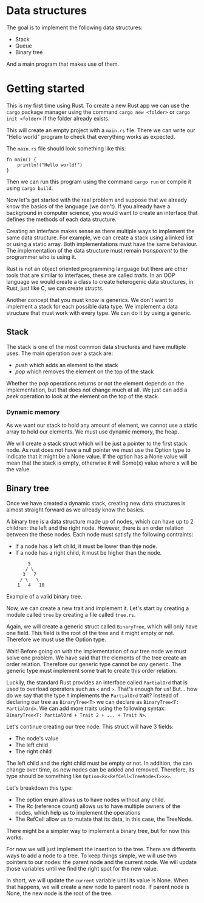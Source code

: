 # Data structures
The goal is to implement the following data structures:
- Stack
- Queue
- Binary tree

And a main program that makes use of them.

# Getting started
This is my first time using Rust. To create a new Rust app we can use the `cargo` package manager using the command `cargo new <folder>` or `cargo init <folder>` if the folder already exists.

This will create an empty project with a `main.rs` file. There we can write our "Hello world" program to check that everything works as expected.

The `main.rs` file should look something like this:
```
fn main() {
    println!("Hello world!")
}
```
Then we can run this program using the command `cargo run` or compile it using `cargo build`.

Now let's get started with the real problem and suppose that we already know the basics of the language (we don't).
If you already have a background in computer science, you would want to create an interface that defines the methods of each data structure.

Creating an interface makes sense as there multiple ways to implement the same data structure. For example, we can create a stack using a linked list or using a static array. Both implementations must have the same behaviour. The implementation of the data structure must remain *transparent* to the programmer who is using it.

Rust is not an object oriented programming language but there are other tools that are similar to interfaces, these are called *traits*. In an OOP language we would create a class to create heterogenic data structures, in Rust, just like C, we can create *structs*.

Another concept that you must know is generics. We don't want to implement a stack for each possible data type. We implement a data structure that must work with every type. We can do it by using a generic.

## Stack
The stack is one of the most common data structures and have multiple uses. The main operation over a stack are:

- *push* which adds an element to the stack
- *pop* which removes the element on the top of the stack

Whether the *pop* operations returns or not the element depends on the implementation, but that does not change much at all. We just can add a *peek* operation to look at the element on the top of the stack.

### Dynamic memory
As we want our stack to hold any amount of element, we cannot use a static array to hold our elements. We must use dynamic memory, the heap.

We will create a stack struct which will be just a pointer to the first stack node. As rust does not have a null pointer we must use the Option type to indicate that it might be a None value. 
If the option has a None value will mean that the stack is empty, otherwise it will Some(x) value where x will be the value.

## Binary tree
Once we have created a dynamic stack, creating new data structures is almost straight forward as we already know the basics.

A binary tree is a data structure made up of nodes, which can have up to 2 children: the left and the right node. However, there is an order relation between the these nodes. Each node must satisfy the following contraints:

- If a node has a left child, it must be lower than thje node.
- If a node has a right child, it must be higher than the node.

```
        5
       / \
      3   7
     / \   \
    1   4   10
```

Example of a valid binary tree.

Now, we can create a new trait and implement it. Let's start by creating a module called `tree` by creating a file called `tree.rs`. 

Again, we will create a generic struct called `BinaryTree`, which will only have one field. This field is the root of the tree and it might empty or not.
Therefore we must use the Option<T> type. 

Wait! Before going on with the implementation of our tree node we must solve one problem. We have said that the elements of the tree create an order relation. Therefore our generic type cannot be *any* generic. The generic type must implement some trait to create this order relation.

Luckily, the standard Rust provides an interface called `PartialOrd` that is used to overload operators such as `<` and `>`. That's enough for us! But... how do we say that the type `T` implements the `PartialOrd` trait? 
Instead of declaring our tree as `BinaryTree<T>` we can declare as `BinaryTree<T: PartialOrd>`. We can add more traits using the following syntax: `BinaryTree<T: PartialOrd + Trait 2 + ... + Trait N>`.

Let's continue creating our tree node. This struct will have 3 fields:

- The node's value
- The left child
- The right child

The left child and the right child must be empty or not. In addition, the can change over time, as new nodes can be added and removed. Therefore, its type should be something like `Option<Rc<RefCell<TreeNode<T>>>>`.

Let's breakdown this type:

- The option enum allows us to have nodes without any child.
- The Rc (reference count) allows us to have multiple owners of the nodes, which help us to implement the operations
- The RefCell allow us to mutate that its data, in this case, the TreeNode.

There might be a simpler way to implement a binary tree, but for now this works.

For now we will just implement the insertion to the tree. There are differents ways to add a node to a tree. To keep things simple, we will use two pointers to our nodes: the parent node and the current node. We will update those variables until we find the right spot for the new value.

In short, we will update the `current` variable until its value is None. When that happens, we will create a new node to parent node. If parent node is None, the new node is the root of the tree.